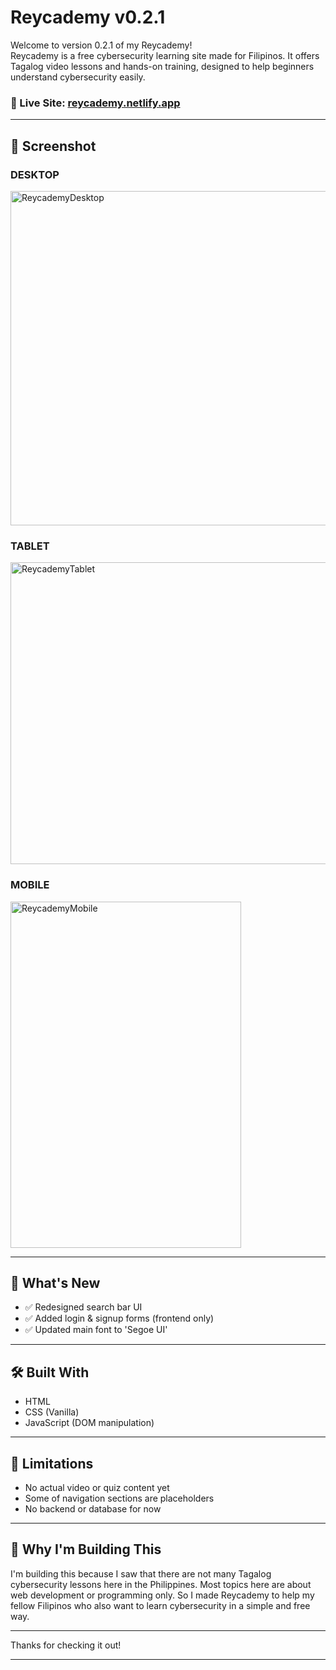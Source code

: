 # Reycademy v0.2.1

Welcome to version 0.2.1 of my Reycademy!  
Reycademy is a free cybersecurity learning site made for Filipinos. It offers Tagalog video lessons and hands-on training, designed to help beginners understand cybersecurity easily.

### 🔗 Live Site: [reycademy.netlify.app](https://reycademy.netlify.app/)
---

## 📸 Screenshot

### DESKTOP

<img width="1262" height="535" alt="ReycademyDesktop" src="https://github.com/user-attachments/assets/ba71c74a-f1fb-427b-90c6-9ee4a897e9f4" />

### TABLET

<img width="764" height="483" alt="ReycademyTablet" src="https://github.com/user-attachments/assets/463beebd-ec18-4d34-a6ae-6ae4d93aa2e8" />

### MOBILE

<img width="369" height="554" alt="ReycademyMobile" src="https://github.com/user-attachments/assets/2812f9b0-fc56-4074-a591-0ba31f0a8c17" />

---

## 📌 What's New

- ✅ Redesigned search bar UI
- ✅ Added login & signup forms (frontend only)
- ✅ Updated main font to 'Segoe UI'

---

## 🛠️ Built With

- HTML
- CSS (Vanilla)
- JavaScript (DOM manipulation)
  
---

## 🚧 Limitations

- No actual video or quiz content yet
- Some of navigation sections are placeholders
- No backend or database for now

---

## 🙌 Why I'm Building This

I'm building this because I saw that there are not many Tagalog cybersecurity lessons here in the Philippines. Most topics here are about web development or programming only. So I made Reycademy to help my fellow Filipinos who also want to learn cybersecurity in a simple and free way.

---

Thanks for checking it out!

---

